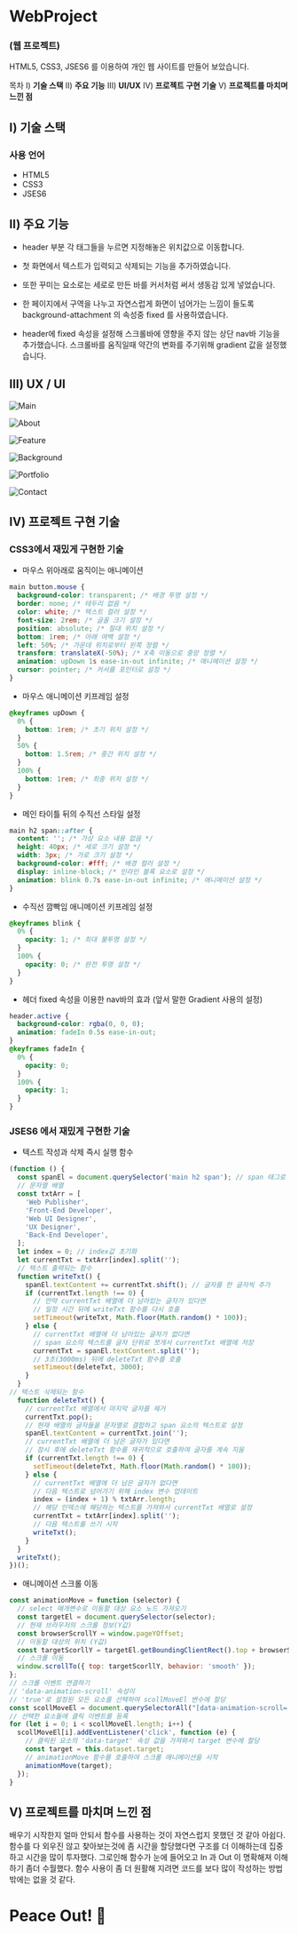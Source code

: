 # WebProject
### (웹 프로젝트)

HTML5, CSS3, JSES6 를 이용하여
개인 웹 사이트를 만들어 보았습니다.
 
목차
Ⅰ) **기술 스택**
Ⅱ) **주요 기능**
Ⅲ) **UI/UX**
Ⅳ) **프로젝트 구현 기술**
Ⅴ) **프로젝트를 마치며 느낀 점**


## Ⅰ) 기술 스택

### 사용 언어

- HTML5
- CSS3
- JSES6


## Ⅱ) 주요 기능

 - header 부분 각 태그들을 누르면 지정해놓은 위치값으로 이동합니다.

 - 첫 화면에서 텍스트가 입력되고 삭제되는 기능을 추가하였습니다.

 - 또한 꾸미는 요소로는 세로로 만든 바를 커서처럼 써서 생동감 있게 넣었습니다.

 - 한 페이지에서 구역을 나누고 자연스럽게 화면이 넘어가는 느낌이 들도록
   background-attachment 의 속성중 fixed 를 사용하였습니다.

 - header에 fixed 속성을 설정해 스크롤바에 영향을 주지 않는 상단 nav바 기능을 추가했습니다.
   스크롤바를 움직일때 약간의 변화를 주기위해 gradient 값을 설정했습니다.

## Ⅲ) UX / UI

![Main](https://github.com/kidchang93/webProject/assets/145524731/b499a2d8-96df-4d8a-b9f3-20259128e3c9)

![About](https://github.com/kidchang93/webProject/assets/145524731/18d42664-3452-47fb-85aa-cfb76768eaf8)

![Feature](https://github.com/kidchang93/webProject/assets/145524731/de4977b9-514e-4b40-8840-51f65009a8d5)

![Background](https://github.com/kidchang93/webProject/assets/145524731/ec4a137f-0cd8-405b-9283-51464a706a88)

![Portfolio](https://github.com/kidchang93/webProject/assets/145524731/7662bee0-0a9d-48f1-8942-0574825862cb)

![Contact](https://github.com/kidchang93/webProject/assets/145524731/8ceb76af-d0a4-4314-99ab-1000cd4d235c)

## Ⅳ) 프로젝트 구현 기술

### CSS3에서 재밌게 구현한 기술

- 마우스 위아래로 움직이는 애니메이션

```css
main button.mouse {
  background-color: transparent; /* 배경 투명 설정 */
  border: none; /* 테두리 없음 */
  color: white; /* 텍스트 컬러 설정 */
  font-size: 2rem; /* 글꼴 크기 설정 */
  position: absolute; /* 절대 위치 설정 */
  bottom: 1rem; /* 아래 여백 설정 */
  left: 50%; /* 가운데 위치로부터 왼쪽 정렬 */
  transform: translateX(-50%); /* X축 이동으로 중앙 정렬 */
  animation: upDown 1s ease-in-out infinite; /* 애니메이션 설정 */
  cursor: pointer; /* 커서를 포인터로 설정 */
}
```

- 마우스 애니메이션 키프레임 설정

```css
@keyframes upDown {
  0% {
    bottom: 1rem; /* 초기 위치 설정 */
  }
  50% {
    bottom: 1.5rem; /* 중간 위치 설정 */
  }
  100% {
    bottom: 1rem; /* 최종 위치 설정 */
  }
}
```

- 메인 타이틀 뒤의 수직선 스타일 설정

```css
main h2 span::after {
  content: ''; /* 가상 요소 내용 없음 */
  height: 40px; /* 세로 크기 설정 */
  width: 3px; /* 가로 크기 설정 */
  background-color: #fff; /* 배경 컬러 설정 */
  display: inline-block; /* 인라인 블록 요소로 설정 */
  animation: blink 0.7s ease-in-out infinite; /* 애니메이션 설정 */
}
```
- 수직선 깜빡임 애니메이션 키프레임 설정

```css
@keyframes blink {
  0% {
    opacity: 1; /* 최대 불투명 설정 */
  }
  100% {
    opacity: 0; /* 완전 투명 설정 */
  }
}
```

- 헤더 fixed 속성을 이용한 nav바의 효과 (앞서 말한 Gradient 사용의 설정)

```css
header.active {
  background-color: rgba(0, 0, 0);
  animation: fadeIn 0.5s ease-in-out;
}
@keyframes fadeIn {
  0% {
    opacity: 0;
  }
  100% {
    opacity: 1;
  }
}
```

### JSES6 에서 재밌게 구현한 기술

- 텍스트 작성과 삭제 즉시 실행 함수

```js
(function () {
  const spanEl = document.querySelector('main h2 span'); // span 태그로 접근
  // 문자열 배열
  const txtArr = [
    'Web Publisher',
    'Front-End Developer',
    'Web UI Designer',
    'UX Designer',
    'Back-End Developer',
  ];
  let index = 0; // index값 초기화
  let currentTxt = txtArr[index].split('');
  // 텍스트 출력되는 함수
  function writeTxt() {
    spanEl.textContent += currentTxt.shift(); // 글자를 한 글자씩 추가
    if (currentTxt.length !== 0) {
      // 만약 currentTxt 배열에 더 남아있는 글자가 있다면
      // 일정 시간 뒤에 writeTxt 함수를 다시 호출
      setTimeout(writeTxt, Math.floor(Math.random() * 100));
    } else {
      // currentTxt 배열에 더 남아있는 글자가 없다면
      // span 요소의 텍스트를 글자 단위로 쪼개서 currentTxt 배열에 저장
      currentTxt = spanEl.textContent.split('');
      // 3초(3000ms) 뒤에 deleteTxt 함수를 호출
      setTimeout(deleteTxt, 3000);
    }
  }
// 텍스트 삭제되는 함수
  function deleteTxt() {
    // currentTxt 배열에서 마지막 글자를 제거
    currentTxt.pop();
    // 현재 배열의 글자들을 문자열로 결합하고 span 요소의 텍스트로 설정
    spanEl.textContent = currentTxt.join('');
    // currentTxt 배열에 더 남은 글자가 있다면
    // 잠시 후에 deleteTxt 함수를 재귀적으로 호출하여 글자를 계속 지움
    if (currentTxt.length !== 0) {
      setTimeout(deleteTxt, Math.floor(Math.random() * 100));
    } else {
      // currentTxt 배열에 더 남은 글자가 없다면
      // 다음 텍스트로 넘어가기 위해 index 변수 업데이트
      index = (index + 1) % txtArr.length;
      // 해당 인덱스에 해당하는 텍스트를 가져와서 currentTxt 배열로 설정
      currentTxt = txtArr[index].split('');
      // 다음 텍스트를 쓰기 시작
      writeTxt();
    }
  }
  writeTxt();
})();

```

- 애니메이션 스크롤 이동

```js
const animationMove = function (selector) {
  // select 매개변수로 이동할 대상 요소 노드 가져오기
  const targetEl = document.querySelector(selector);
  // 현재 브라우저의 스크롤 정보(Y값)
  const browserScrollY = window.pageYOffset;
  // 이동할 대상의 위치 (Y값)
  const targetScorllY = targetEl.getBoundingClientRect().top + browserScrollY;
  // 스크롤 이동
  window.scrollTo({ top: targetScorllY, behavior: 'smooth' });
};
// 스크롤 이벤트 연결하기
// 'data-animation-scroll' 속성이
// 'true'로 설정된 모든 요소를 선택하여 scollMoveEl 변수에 할당
const scollMoveEl = document.querySelectorAll("[data-animation-scroll='true']");
// 선택한 요소들에 클릭 이벤트를 등록
for (let i = 0; i < scollMoveEl.length; i++) {
  scollMoveEl[i].addEventListener('click', function (e) {
    // 클릭된 요소의 'data-target' 속성 값을 가져와서 target 변수에 할당
    const target = this.dataset.target;
    // animationMove 함수를 호출하여 스크롤 애니메이션을 시작
    animationMove(target);
  });
}
```

## Ⅴ) 프로젝트를 마치며 느낀 점

배우기 시작한지 얼마 안되서 함수를 사용하는 것이 자연스럽지 못했던 것 같아 아쉽다.
함수를 다 외우진 않고 찾아보는것에 좀 시간을 할당했다면
구조를 더 이해하는데 집중하고 시간을 많이 투자했다.
그로인해 함수가 눈에 들어오고 In 과 Out 이 명확해져 이해하기 좀더 수월했다.
함수 사용이 좀 더 원활해 지려면 코드를 보다 많이 작성하는 방법 밖에는 없을 것 같다.

# Peace Out! 🙌
